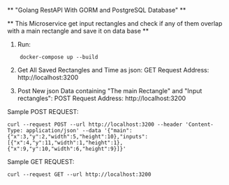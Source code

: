 ** "Golang RestAPI With GORM and PostgreSQL Database" **

** This Microservice get input rectangles and check if any of them overlap with a main rectangle and save it on data base **

1. Run:
```
    docker-compose up --build
```

2. Get All Saved Rectangles and Time as json:
    GET Request Address: http://localhost:3200

3. Post New json Data containing "The main Rectangle" and "Input rectangles":
    POST Request Address: http://localhost:3200


Sample POST REQUEST:
```
curl --request POST --url http://localhost:3200 --header 'Content-Type: application/json' --data '{"main":{"x":3,"y":2,"width":5,"height":10},"inputs":[{"x":4,"y":11,"width":1,"height":1},{"x":9,"y":10,"width":6,"height":9}]}'
```


Sample GET REQUEST:
```
curl --request GET --url http://localhost:3200 
```


